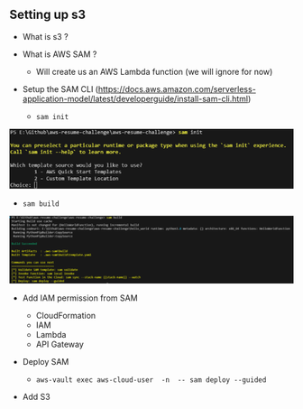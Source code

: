 
## Setting up s3 

- What is s3 ?
- What is AWS SAM ? 
   - Will create us an AWS Lambda function  (we will ignore for now)

- Setup the SAM  CLI (https://docs.aws.amazon.com/serverless-application-model/latest/developerguide/install-sam-cli.html) 
   - `sam init`

![alt text](image.png)

   - `sam build`

![alt text](image-1.png)

- Add IAM permission from SAM   
   - CloudFormation
   - IAM
   - Lambda
   - API Gateway
- Deploy SAM 
   - `aws-vault exec aws-cloud-user  -n  -- sam deploy --guided`

- Add S3


  


 